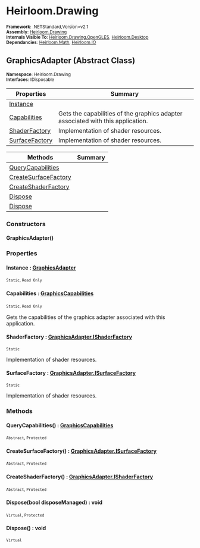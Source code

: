 # Heirloom.Drawing

<small>**Framework**: .NETStandard,Version=v2.1</small>  
<small>**Assembly**: [Heirloom.Drawing](../Heirloom.Drawing/Heirloom.Drawing.md)</small>  
<small>**Internals Visible To**: [Heirloom.Drawing.OpenGLES](../Heirloom.Drawing.OpenGLES/Heirloom.Drawing.OpenGLES.md), [Heirloom.Desktop](../Heirloom.Desktop/Heirloom.Desktop.md)</small>  
<small>**Dependancies**: [Heirloom.Math](../Heirloom.Math/Heirloom.Math.md), [Heirloom.IO](../Heirloom.IO/Heirloom.IO.md)</small>  

## GraphicsAdapter (Abstract Class)
<small>**Namespace**: Heirloom.Drawing</sub></small>  
<small>**Interfaces**: IDisposable</small>  

| Properties                     | Summary                                                                         |
|--------------------------------|---------------------------------------------------------------------------------|
| [Instance](#INS4FAA4721)       |                                                                                 |
| [Capabilities](#CAPE7660DA4)   | Gets the capabilities of the graphics adapter associated with this application. |
| [ShaderFactory](#SHADBDB3BCD)  | Implementation of shader resources.                                             |
| [SurfaceFactory](#SUR5A900AE5) | Implementation of shader resources.                                             |

| Methods                              | Summary |
|--------------------------------------|---------|
| [QueryCapabilities](#QUE2836B3D8)    |         |
| [CreateSurfaceFactory](#CRE3B6F8485) |         |
| [CreateShaderFactory](#CRE430C2925)  |         |
| [Dispose](#DIS8A0D80C3)              |         |
| [Dispose](#DIS8A0D80C3)              |         |

### Constructors

#### GraphicsAdapter()

### Properties

#### <a name="INS4FAA4721"></a>Instance : [GraphicsAdapter](Heirloom.Drawing.GraphicsAdapter.md)

<small>`Static`, `Read Only`</small>

#### <a name="CAPE7660DA4"></a>Capabilities : [GraphicsCapabilities](Heirloom.Drawing.GraphicsCapabilities.md)

<small>`Static`, `Read Only`</small>

Gets the capabilities of the graphics adapter associated with this application.

#### <a name="SHADBDB3BCD"></a>ShaderFactory : [GraphicsAdapter.IShaderFactory](Heirloom.Drawing.GraphicsAdapter.IShaderFactory.md)

<small>`Static`</small>

Implementation of shader resources.

#### <a name="SUR5A900AE5"></a>SurfaceFactory : [GraphicsAdapter.ISurfaceFactory](Heirloom.Drawing.GraphicsAdapter.ISurfaceFactory.md)

<small>`Static`</small>

Implementation of shader resources.

### Methods

#### <a name="QUE7FAB208E"></a>QueryCapabilities() : [GraphicsCapabilities](Heirloom.Drawing.GraphicsCapabilities.md)
<small>`Abstract`, `Protected`</small>

#### <a name="CREF26AA94D"></a>CreateSurfaceFactory() : [GraphicsAdapter.ISurfaceFactory](Heirloom.Drawing.GraphicsAdapter.ISurfaceFactory.md)
<small>`Abstract`, `Protected`</small>

#### <a name="CRE73D93191"></a>CreateShaderFactory() : [GraphicsAdapter.IShaderFactory](Heirloom.Drawing.GraphicsAdapter.IShaderFactory.md)
<small>`Abstract`, `Protected`</small>

#### <a name="DISFDE72264"></a>Dispose(bool disposeManaged) : void
<small>`Virtual`, `Protected`</small>


#### <a name="DIS4E62D250"></a>Dispose() : void
<small>`Virtual`</small>

